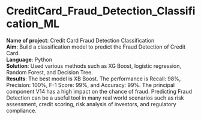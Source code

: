 # CreditCard_Fraud_Detection_Classification_ML  

**Name of project**: Credit Card Fraud Detection Classification  
**Aim**: Build a classification model to predict the Fraud Detection of Credit Card.  
**Language**: Python  
**Solution**: Used various methods such as XG Boost, logistic regression, Random Forest, and Decision Tree.  
**Results**: The best model is XB Boost. The performance is Recall: 98%, Precision: 100%, F-1 Score: 99%, and Accuracy: 99%. The principal component V14 has a high impact on the chance of fraud. Predicting Fraud Detection can be a useful tool in many real world scenarios such as risk assessment, credit scoring, risk analysis of investors, and regulatory compliance.  
